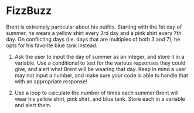 # FizzBuzz

Brent is extremely particular about his outfits. Starting with the 1st day
of summer, he wears a yellow shirt every 3rd day and a pink shirt every
7th day. On conflicting days (i.e. days that are multiples of both 3 and 7),
he opts for his favorite blue tank instead.

1) Ask the user to input the day of summer as an integer, and store it in a
variable. Use a conditional to test for the various repsonses they could give,
and alert what Brent will be wearing that day. Keep in mind a user may not
input a number, and make sure your code is able to handle that with an
appropriate response!


2) Use a loop to calculate the number of times each summer Brent will wear
his yellow shirt, pink shirt, and blue tank. Store each in a variable and
alert them.
